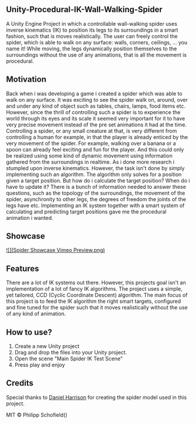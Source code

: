 ## Unity-Procedural-IK-Wall-Walking-Spider
A Unity Engine Project in which a controllable wall-walking spider uses inverse kinematics (IK) to position its legs to its surroundings in a smart fashion, such that is moves realistically.
The user can freely control the spider, which is able to walk on any surface: walls, corners, ceilings, ... you name it!
While moving, the legs dynamically position themselves to the surroundings without the use of any animations, that is all the movement is procedural.

## Motivation
Back when i was developing a game i created a spider which was able to walk on any surface. It was exciting to see the spider walk on, around, over and under any kind of object such as tables, chairs, lamps, food items etc.
However, since the thrill of controlling such a spider is to experience the world through its eyes and its scale it seemed very important for it to have very precise movement instead of the pre set animations it had at the time.
Controlling a spider, or any small creature at that, is very different from controlling a human for example, in that the player is already enticed by the very movement of the spider.
For example, walking over a banana or a spoon can already feel exciting and fun for the player. And this could only be realized using some kind of dynamic movement using information gathered from the surroundings in realtime.
As i done more research i stumpled upon inverse kinematics. However, the task isn't done by simply implementing such an algorithm.
The algorithm only solves for a position given a target position.
But how do i calculate the target position? When do i have to update it? There is a bunch of information needed to answer these questions, such as the topology of the surroundings, the movement of the spider, asynchronity to other legs, the degrees of freedom the joints of the legs have etc.
Implementing an IK system together with a smart system of calculating and predicting target positions gave me the procedural animation i wanted.

## Showcase
[![](Spider Showcase Vimeo Preview.png)](https://vimeo.com/400710898)

## Features
There are a lot of IK systems out there. However, this projects goal isn't an implementation of a lot of fancy IK algorithms.
The project uses a simple, yet tailored, CCD (Cyclic Coordinate Descent) algorithm.
The main focus of this project is to feed the IK algorithm the right smart targets, configured and fine tuned for the spider such that it moves realistically without the use of any kind of animation.

## How to use?
1. Create a new Unity project
2. Drag and drop the files into your Unity project.
3. Open the scene "Main Spider IK Test Scene" 
4. Press play and enjoy

## Credits
Special thanks to [Daniel Harrison](http://www.harrisondaniel.com/) for creating the spider model used in this project.

MIT © Philipp Schofield()
